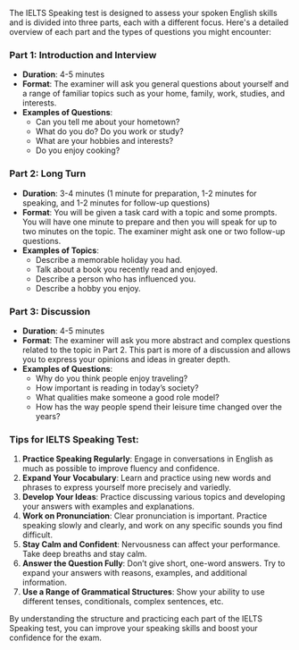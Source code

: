 The IELTS Speaking test is designed to assess your spoken English skills and is divided into three parts, each with a different focus. Here's a detailed overview of each part and the types of questions you might encounter:

### **Part 1: Introduction and Interview**
- **Duration**: 4-5 minutes
- **Format**: The examiner will ask you general questions about yourself and a range of familiar topics such as your home, family, work, studies, and interests.
- **Examples of Questions**:
    - Can you tell me about your hometown?
    - What do you do? Do you work or study?
    - What are your hobbies and interests?
    - Do you enjoy cooking?

### **Part 2: Long Turn**
- **Duration**: 3-4 minutes (1 minute for preparation, 1-2 minutes for speaking, and 1-2 minutes for follow-up questions)
- **Format**: You will be given a task card with a topic and some prompts. You will have one minute to prepare and then you will speak for up to two minutes on the topic. The examiner might ask one or two follow-up questions.
- **Examples of Topics**:
    - Describe a memorable holiday you had.
    - Talk about a book you recently read and enjoyed.
    - Describe a person who has influenced you.
    - Describe a hobby you enjoy.

### **Part 3: Discussion**
- **Duration**: 4-5 minutes
- **Format**: The examiner will ask you more abstract and complex questions related to the topic in Part 2. This part is more of a discussion and allows you to express your opinions and ideas in greater depth.
- **Examples of Questions**:
    - Why do you think people enjoy traveling?
    - How important is reading in today’s society?
    - What qualities make someone a good role model?
    - How has the way people spend their leisure time changed over the years?

### **Tips for IELTS Speaking Test**:

1. **Practice Speaking Regularly**: Engage in conversations in English as much as possible to improve fluency and confidence.
2. **Expand Your Vocabulary**: Learn and practice using new words and phrases to express yourself more precisely and variedly.
3. **Develop Your Ideas**: Practice discussing various topics and developing your answers with examples and explanations.
4. **Work on Pronunciation**: Clear pronunciation is important. Practice speaking slowly and clearly, and work on any specific sounds you find difficult.
5. **Stay Calm and Confident**: Nervousness can affect your performance. Take deep breaths and stay calm.
6. **Answer the Question Fully**: Don’t give short, one-word answers. Try to expand your answers with reasons, examples, and additional information.
7. **Use a Range of Grammatical Structures**: Show your ability to use different tenses, conditionals, complex sentences, etc.

By understanding the structure and practicing each part of the IELTS Speaking test, you can improve your speaking skills and boost your confidence for the exam.
